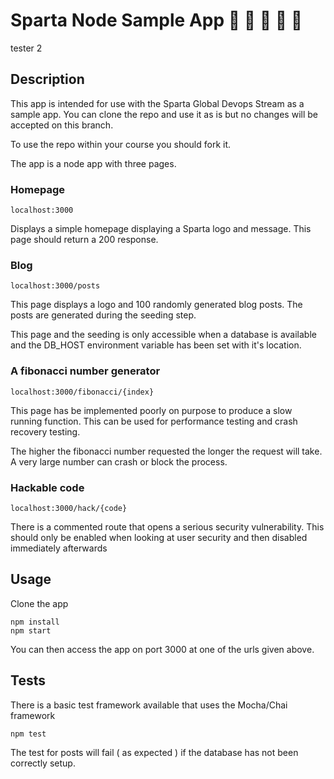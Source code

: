 # Sparta Node Sample App :taco: :taco: :taco: :lollipop: :lollipop:

tester 2

## Description

This app is intended for use with the Sparta Global Devops Stream as a sample app. You can clone the repo and use it as is but no changes will be accepted on this branch.

To use the repo within your course you should fork it.

The app is a node app with three pages.

### Homepage

``localhost:3000``

Displays a simple homepage displaying a Sparta logo and message. This page should return a 200 response.

### Blog

``localhost:3000/posts``

This page displays a logo and 100 randomly generated blog posts. The posts are generated during the seeding step.

This page and the seeding is only accessible when a database is available and the DB_HOST environment variable has been set with it's location.

### A fibonacci number generator

``localhost:3000/fibonacci/{index}``

This page has be implemented poorly on purpose to produce a slow running function. This can be used for performance testing and crash recovery testing.

The higher the fibonacci number requested the longer the request will take. A very large number can crash or block the process.


### Hackable code

``localhost:3000/hack/{code}``

There is a commented route that opens a serious security vulnerability. This should only be enabled when looking at user security and then disabled immediately afterwards

## Usage

Clone the app

```
npm install
npm start
```

You can then access the app on port 3000 at one of the urls given above.

## Tests

There is a basic test framework available that uses the Mocha/Chai framework

```
npm test
```

The test for posts will fail ( as expected ) if the database has not been correctly setup.
